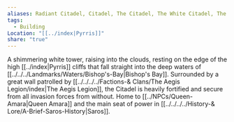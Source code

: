 ```yaml
---
aliases: Radiant Citadel, Citadel, The Citadel, The White Citadel, The Radiant White Citadel, The White Tower
tags:
  - Building
Location: "[[../index|Pyrris]]"
share: "true"
---
```


A shimmering white tower, raising into the clouds, resting on the edge of the high [[../index|Pyrris]] cliffs that fall straight into the deep waters of [[../../../Landmarks/Waters/Bishop's-Bay|Bishop's Bay]]. Surrounded by a great wall patrolled by [[../../../../Factions-& Clans/The Aegis Legion/index|The Aegis Legion]], the Citadel is heavily fortified and secure from all invasion forces from without. Home to [[../NPCs/Queen-Amara|Queen Amara]] and the main seat of power in [[../../../../History-& Lore/A-Brief-Saros-History|Saros]].